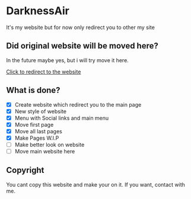 # DarknessAir

It's my website but for now only redirect you to other my site

## Did original website will be moved here?

In the future maybe yes, but i will try move it here.

[Click to redirect to the website](https://blackuspl.github.io/DarknessAir)

## What is done?

- [x] Create website which redirect you to the main page
- [x] New style of website
- [x] Menu with Social links and main menu
- [x] Move first page
- [x] Move all last pages 
- [X] Make Pages W.I.P
- [ ] Make better look on website
- [ ] Move main website here 

## Copyright

You cant copy this website and make your on it. If you want, contact with me.